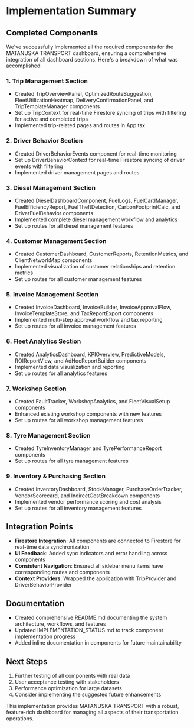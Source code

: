 # Implementation Summary

## Completed Components

We've successfully implemented all the required components for the MATANUSKA TRANSPORT dashboard, ensuring a comprehensive integration of all dashboard sections. Here's a breakdown of what was accomplished:

### 1. Trip Management Section
- Created TripOverviewPanel, OptimizedRouteSuggestion, FleetUtilizationHeatmap, DeliveryConfirmationPanel, and TripTemplateManager components
- Set up TripContext for real-time Firestore syncing of trips with filtering for active and completed trips
- Implemented trip-related pages and routes in App.tsx

### 2. Driver Behavior Section
- Created DriverBehaviorEvents component for real-time monitoring
- Set up DriverBehaviorContext for real-time Firestore syncing of driver events with filtering
- Implemented driver management pages and routes

### 3. Diesel Management Section
- Created DieselDashboardComponent, FuelLogs, FuelCardManager, FuelEfficiencyReport, FuelTheftDetection, CarbonFootprintCalc, and DriverFuelBehavior components
- Implemented complete diesel management workflow and analytics
- Set up routes for all diesel management features

### 4. Customer Management Section
- Created CustomerDashboard, CustomerReports, RetentionMetrics, and ClientNetworkMap components
- Implemented visualization of customer relationships and retention metrics
- Set up routes for all customer management features

### 5. Invoice Management Section
- Created InvoiceDashboard, InvoiceBuilder, InvoiceApprovalFlow, InvoiceTemplateStore, and TaxReportExport components
- Implemented multi-step approval workflow and tax reporting
- Set up routes for all invoice management features

### 6. Fleet Analytics Section
- Created AnalyticsDashboard, KPIOverview, PredictiveModels, ROIReportView, and AdHocReportBuilder components
- Implemented data visualization and reporting
- Set up routes for all analytics features

### 7. Workshop Section
- Created FaultTracker, WorkshopAnalytics, and FleetVisualSetup components
- Enhanced existing workshop components with new features
- Set up routes for all workshop management features

### 8. Tyre Management Section
- Created TyreInventoryManager and TyrePerformanceReport components
- Set up routes for all tyre management features

### 9. Inventory & Purchasing Section
- Created InventoryDashboard, StockManager, PurchaseOrderTracker, VendorScorecard, and IndirectCostBreakdown components
- Implemented vendor performance scoring and cost analysis
- Set up routes for all inventory management features

## Integration Points

- **Firestore Integration**: All components are connected to Firestore for real-time data synchronization
- **UI Feedback**: Added sync indicators and error handling across components
- **Consistent Navigation**: Ensured all sidebar menu items have corresponding routes and components
- **Context Providers**: Wrapped the application with TripProvider and DriverBehaviorProvider

## Documentation

- Created comprehensive README.md documenting the system architecture, workflows, and features
- Updated IMPLEMENTATION_STATUS.md to track component implementation progress
- Added inline documentation in components for future maintainability

## Next Steps

1. Further testing of all components with real data
2. User acceptance testing with stakeholders
3. Performance optimization for large datasets
4. Consider implementing the suggested future enhancements

This implementation provides MATANUSKA TRANSPORT with a robust, feature-rich dashboard for managing all aspects of their transportation operations.
